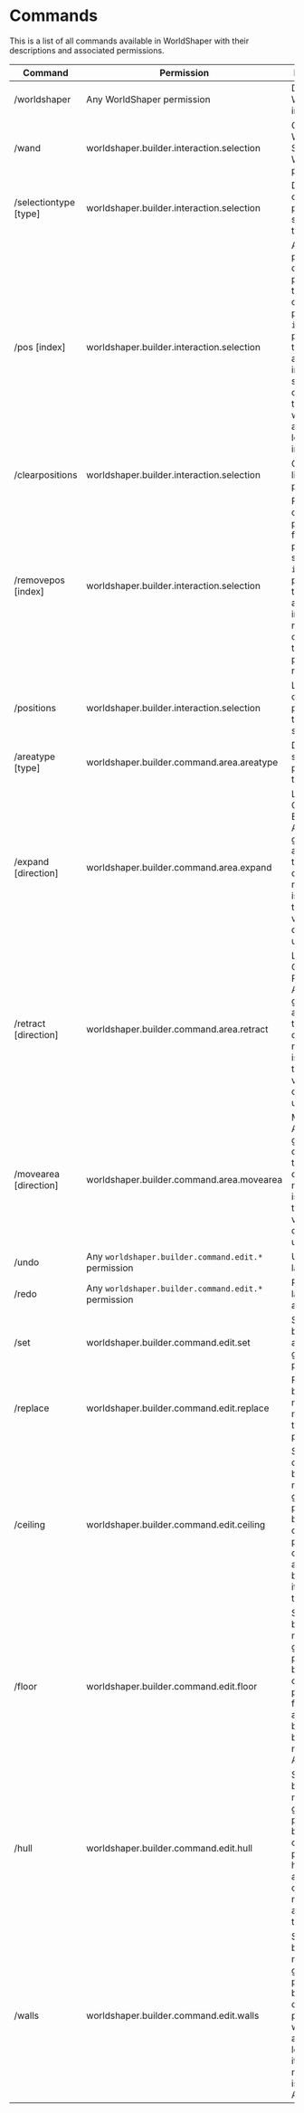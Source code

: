 # Commands

This is a list of all commands available in WorldShaper with their descriptions and associated permissions.

| Command                          | Permission                                          | Description                                                                                                                                                                                                 |
|----------------------------------|-----------------------------------------------------|-------------------------------------------------------------------------------------------------------------------------------------------------------------------------------------------------------------|
| /worldshaper                     | Any WorldShaper permission                          | Displays the WorldShaper info text.                                                                                                                                                                         |
| /wand                            | worldshaper.builder.interaction.selection           | Gives the WorldShaper Selection Wand to the player.                                                                                                                                                         |
| /selectiontype [type]            | worldshaper.builder.interaction.selection           | Displays or changes the player's selection type.                                                                                                                                                            |
| /pos [index]                     | worldshaper.builder.interaction.selection           | Adds the player's current position to the selection control positions. If `index` is provided, the position at the given index will be set, otherwise the position will be added at the lowest unset index. |
| /clearpositions                  | worldshaper.builder.interaction.selection           | Clears the list of control positions.                                                                                                                                                                       |
| /removepos [index]               | worldshaper.builder.interaction.selection           | Removes a control position from the player's selection. If `index` is provided, the position at the given index is removed, otherwise the last position gets removed.                                       |
| /positions                       | worldshaper.builder.interaction.selection           | Lists all control positions of the player's selection.                                                                                                                                                      |
| /areatype [type]                 | worldshaper.builder.command.area.areatype           | Displays or sets the player's area type.                                                                                                                                                                    |
| /expand <amount> [direction]     | worldshaper.builder.command.area.expand             | Limited to Cuboid Area. Expands the Area the given amount in the given direction. If no direction is provided the player's view direction is used.                                                          |
| /retract <amount> [direction]    | worldshaper.builder.command.area.retract            | Limited to Cuboid Area. Retracts the Area the given amount in the given direction. If no direction is provided the player's view direction is used.                                                         |
| /movearea <distance> [direction] | worldshaper.builder.command.area.movearea           | Moves the Area the given distance in the given direction. If no direction is provided the player's view direction is used.                                                                                  |
| /undo                            | Any `worldshaper.builder.command.edit.*` permission | Undoes the last action.                                                                                                                                                                                     |
| /redo                            | Any `worldshaper.builder.command.edit.*` permission | Redoes the last undone action.                                                                                                                                                                              |
| /set <pattern>                   | worldshaper.builder.command.edit.set                | Sets all blocks in the area to the given pattern.                                                                                                                                                           |
| /replace <mask> <pattern>        | worldshaper.builder.command.edit.replace            | Replaces all blocks that match the mask with the given pattern.                                                                                                                                             |
| /ceiling <pattern>               | worldshaper.builder.command.edit.ceiling            | Sets all ceiling blocks of the mask to the given pattern. A block is considered part of the ceiling of an area if the block above it is not in the Area.                                                    |
| /floor <pattern>                 | worldshaper.builder.command.edit.floor              | Sets all floor blocks of the mask to the given pattern. A block is considered part of the floor of an area if the block beneath it is not in the Area.                                                      |
| /hull <pattern>                  | worldshaper.builder.command.edit.hull               | Sets all hull blocks of the mask to the given pattern. A block is considered part of the hull of an area if any of its neighbours are not in the Area.                                                      |
| /walls <pattern>                 | worldshaper.builder.command.edit.walls              | Sets all wall blocks of the mask to the given pattern. A block is considered part of the wall of an area if at least one of its side neighbours is not in the Area.                                         |
